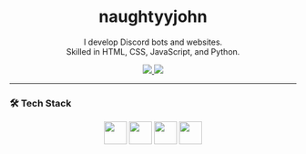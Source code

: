 <h1 align="center">naughtyyjohn</h1>

<p align="center">
  I develop Discord bots and websites.<br>
  Skilled in HTML, CSS, JavaScript, and Python.
</p>

<p align="center">
  <a href="https://discord.com/users/youridhere">
    <img src="https://img.shields.io/badge/Discord-naughtyyjohn-5865F2?style=for-the-badge&logo=discord&logoColor=white" />
  </a>
  <a href="https://github.com/JohnIohananDev">
    <img src="https://img.shields.io/badge/GitHub-JohnIohananDev-181717?style=for-the-badge&logo=github&logoColor=white" />
  </a>
</p>

---

### 🛠️ Tech Stack

<p align="center">
  <img src="https://cdn.jsdelivr.net/gh/devicons/devicon/icons/html5/html5-original.svg" width="40px" />
  <img src="https://cdn.jsdelivr.net/gh/devicons/devicon/icons/css3/css3-original.svg" width="40px" />
  <img src="https://cdn.jsdelivr.net/gh/devicons/devicon/icons/javascript/javascript-original.svg" width="40px" />
  <img src="https://cdn.jsdelivr.net/gh/devicons/devicon/icons/python/python-original.svg" width="40px" />
</p>
